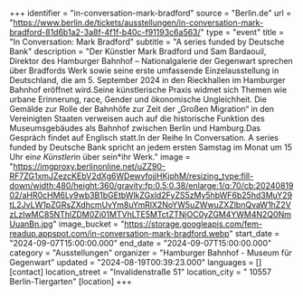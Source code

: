 +++
identifier = "in-conversation-mark-bradford"
source = "Berlin.de"
url = "https://www.berlin.de/tickets/ausstellungen/in-conversation-mark-bradford-81d6b1a2-3a8f-4f1f-b40c-f91193c6a563/"
type = "event"
title = "In Conversation: Mark Bradford"
subtitle = "A series funded by Deutsche Bank"
description = "Der Künstler Mark Bradford und Sam Bardaouil, Direktor des Hamburger Bahnhof – Nationalgalerie der Gegenwart sprechen über Bradfords Werk sowie seine erste umfassende Einzelausstellung in Deutschland, die am 5. September 2024 in den Rieckhallen im Hamburger Bahnhof eröffnet wird.Seine künstlerische Praxis widmet sich Themen wie urbane Erinnerung, race, Gender und ökonomische Ungleichheit. Die Gemälde zur Rolle der Bahnhöfe zur Zeit der „Großen Migration“ in den Vereinigten Staaten verweisen auch auf die historische Funktion des Museumsgebäudes als Bahnhof zwischen Berlin und Hamburg.Das Gespräch findet auf Englisch statt.In der Reihe In Conversation. A series funded by Deutsche Bank spricht an jedem ersten Samstag im Monat um 15 Uhr ein*e Künstler*in über sein*ihr Werk."
image = "https://imgproxy.berlinonline.net/uZZ90-RF7ZG1xmJZezcKEbV2dXg6WDewvfojjHKjphM/resizing_type:fill-down/width:480/height:360/gravity:fp:0.5:0.38/enlarge:1/q:70/cb:2024081902/aHR0cHM6Ly9wb3B1bGEtbWlkZGxld2FyZS5zMy5hbWF6b25hd3MuY29tL2JvLW1pZGRsZXdhcmUvYm8uYmRlX2NoYW5uZWwuZXZlbnQvaW1hZ2VzLzIwMC85NThlZDM0Zi01MTVhLTE5MTctZTNjOC0yZGM4YWM4N2Q0NmUuanBn.jpg"
image_bucket = "https://storage.googleapis.com/fem-readup.appspot.com/in-conversation-mark-bradford.webp"
start_date = "2024-09-07T15:00:00.000"
end_date = "2024-09-07T15:00:00.000"
category = "Ausstellungen"
organizer = "Hamburger Bahnhof - Museum für Gegenwart"
updated = "2024-08-19T00:39:23.000"
languages = []
[contact]
location_street = "Invalidenstraße 51"
location_city = " 10557 Berlin-Tiergarten"
[location]
+++